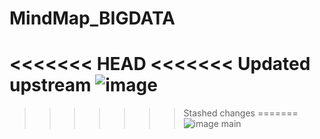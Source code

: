 # MindMap_BIGDATA


<<<<<<< HEAD
<<<<<<< Updated upstream
![image](https://user-images.githubusercontent.com/45038608/163346140-4d170ffd-f114-4f5f-b40c-2fdf513f7775.png)
=======
>>>>>>> Stashed changes
=======
![image](https://user-images.githubusercontent.com/45038608/163346140-4d170ffd-f114-4f5f-b40c-2fdf513f7775.png)
>>>>>>> main
